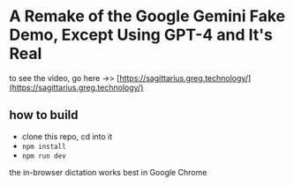 # A Remake of the Google Gemini Fake Demo, Except Using GPT-4 and It's Real

to see the video, go here ->> [https://sagittarius.greg.technology/](https://sagittarius.greg.technology/)

## how to build

- clone this repo, cd into it
- `npm install`
- `npm run dev`

the in-browser dictation works best in Google Chrome
